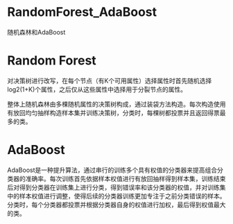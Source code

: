 RandomForest_AdaBoost
=====================

随机森林和AdaBoost

Random Forest
=============

对决策树进行改写，在每个节点（有K个可用属性）选择属性时首先随机选择log2(1+K)个属性，之后仅从这些属性中选择用于分裂节点的属性。

整体上随机森林由多棵随机属性的决策树构成，通过装袋方法构造。每次构造使用有放回均匀抽样构造样本集并训练决策树，分类时，每棵树都投票并且返回得票最多的类。

AdaBoost
========

AdaBoost是一种提升算法，通过串行的训练多个具有权值的分类器来提高组合分类器的准确率。每次训练首先依据样本权值进行有放回抽样得到样本集，训练结束后对得到分类器在训练集上进行分类，得到错误率和该分类器的权值，并对训练集中的样本权值进行调整，使得后续的分类器训练更加专注于之前分类错误的样本。分类时，每个分类器都投票并根据分类器自身的权值进行加权，最后得到权值最大的类。
